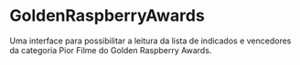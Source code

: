# GoldenRaspberryAwards
Uma interface para possibilitar a leitura da lista de indicados e vencedores da categoria Pior Filme do Golden Raspberry Awards.
